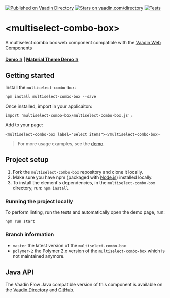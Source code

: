 [![Published on Vaadin  Directory](https://img.shields.io/badge/Vaadin%20Directory-published-00b4f0.svg)](https://vaadin.com/directory/component/gatanasomultiselect-combo-box)
[![Stars on vaadin.com/directory](https://img.shields.io/vaadin-directory/star/gatanasomultiselect-combo-box.svg)](https://vaadin.com/directory/component/gatanasomultiselect-combo-box)
[![Tests](https://github.com/gatanaso/multiselect-combo-box/actions/workflows/tests.yml/badge.svg)](https://github.com/gatanaso/multiselect-combo-box/actions/workflows/tests.yml)

# \<multiselect-combo-box\>

A multiselect combo box web component compatible with the [Vaadin Web Components](https://github.com/vaadin/web-components)

#### [Demo ↗](https://multiselect-combo-box.web.app) | [Material Theme Demo ↗](https://multiselect-combo-box-material.web.app)

## Getting started

Install the `multiselect-combo-box`:

```
npm install multiselect-combo-box --save
```

Once installed, import in your applicaiton:

```
import 'multiselect-combo-box/multiselect-combo-box.js';
```

Add to your page:

```
<multiselect-combo-box label="Select items"></multiselect-combo-box>
```

> For more usage examples, see the [demo](https://multiselect-combo-box.firebaseapp.com/demo/).

## Project setup

1. Fork the `multiselect-combo-box` repository and clone it locally.
1. Make sure you have npm (packaged with [Node.js](https://nodejs.org)) installed locally.
1. To install the element's dependencies, in the `multiselect-combo-box` directory, run: `npm install`

### Running the project locally

To perform linting, run the tests and automatically open the demo page, run:

```
npm run start
```

### Branch information

- `master` the latest version of the `multiselect-combo-box`
- `polymer-2` the Polymer 2.x version of the `multiselect-combo-box` which is not maintained anymore.

## Java API

The Vaadin Flow Java compatible version of this component is available on the [Vaadin Directory](https://vaadin.com/directory/component/multiselect-combo-box) and [GitHub](https://github.com/gatanaso/multiselect-combo-box-flow).
